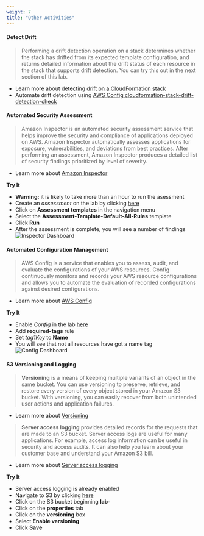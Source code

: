 ```yaml
---
weight: 7
title: "Other Activities"
---
```


#### Detect Drift
> Performing a drift detection operation on a stack determines whether the stack has drifted from its expected template configuration, and returns detailed information about the drift status of each resource in the stack that supports drift detection. You can try this out in the next section of this lab.

- Learn more about [detecting drift on a CloudFormation stack](https://docs.aws.amazon.com/AWSCloudFormation/latest/UserGuide/detect-drift-stack.html)
- Automate drift detection using [AWS Config cloudformation-stack-drift-detection-check](https://docs.aws.amazon.com/config/latest/developerguide/cloudformation-stack-drift-detection-check.html)

#### Automated Security Assessment
> Amazon Inspector is an automated security assessment service that helps improve the security and compliance of applications deployed on AWS. Amazon Inspector automatically assesses applications for exposure, vulnerabilities, and deviations from best practices. After performing an assessment, Amazon Inspector produces a detailed list of security findings prioritized by level of severity.

- Learn more about [Amazon Inspector](https://docs.aws.amazon.com/inspector/latest/userguide/inspector_introduction.html)

**Try It**

- **Warning:** it is likely to take more than an hour to run the asessment
- Create an *assessment* on the lab by clicking [here](https://eu-west-1.console.aws.amazon.com/inspector/home?region=eu-west-1#/wizard/)  
- Click on **Assessment templates** in the navigation menu
- Select the **Assessment-Template-Default-All-Rules** template
- Click **Run**
- After the assessment is complete, you will see a number of findings
![Inspector Dashboard](../../images/inspector-dashboard.png)

#### Automated Configuration Management
> AWS Config is a service that enables you to assess, audit, and evaluate the configurations of your AWS resources. Config continuously monitors and records your AWS resource configurations and allows you to automate the evaluation of recorded configurations against desired configurations.

- Learn more about [AWS Config](https://docs.aws.amazon.com/config/latest/developerguide/WhatIsConfig.html)

**Try It**

- Enable *Config* in the lab [here](https://eu-west-1.console.aws.amazon.com/config/home?region=eu-west-1#/)
- Add **required-tags** rule
- Set *tag1Key* to **Name**
- You will see that not all resources have got a name tag
![Config Dashboard](../../images/config-dashboard.png)

#### S3 Versioning and Logging
> **Versioning** is a means of keeping multiple variants of an object in the same bucket. You can use versioning to preserve, retrieve, and restore every version of every object stored in your Amazon S3 bucket. With versioning, you can easily recover from both unintended user actions and application failures. 

- Learn more about [Versioning](https://docs.aws.amazon.com/AmazonS3/latest/user-guide/enable-versioning.html)

> **Server access logging** provides detailed records for the requests that are made to an S3 bucket. Server access logs are useful for many applications. For example, access log information can be useful in security and access audits. It can also help you learn about your customer base and understand your Amazon S3 bill. 

- Learn more about [Server access logging](https://docs.aws.amazon.com/AmazonS3/latest/user-guide/server-access-logging.html)

**Try It**

- Server access logging is already enabled
- Navigate to S3 by clicking [here](https://s3.console.aws.amazon.com/s3/home?region=eu-west-1#)
- Click on the S3 bucket beginning **lab-**
- Click on the **properties** tab
- Click on the **versioning** box
- Select **Enable versioning**
- Click **Save**






